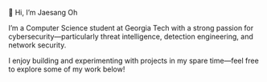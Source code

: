 👋 Hi, I’m Jaesang Oh

I’m a Computer Science student at Georgia Tech with a strong passion for cybersecurity—particularly threat intelligence, detection engineering, and network security.

I enjoy building and experimenting with projects in my spare time—feel free to explore some of my work below!
<!---
Red91K/Red91K is a ✨ special ✨ repository because its `README.md` (this file) appears on your GitHub profile.
You can click the Preview link to take a look at your changes.
--->
